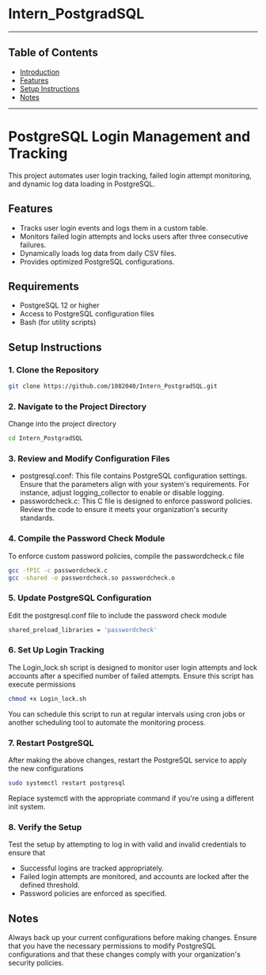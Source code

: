 # Intern_PostgradSQL
---

## Table of Contents
- [Introduction](#introduction)
- [Features](#features)
- [Setup Instructions](#setup-instructions)
- [Notes](#notes)

---
# PostgreSQL Login Management and Tracking

This project automates user login tracking, failed login attempt monitoring, and dynamic log data loading in PostgreSQL.

## Features
- Tracks user login events and logs them in a custom table.
- Monitors failed login attempts and locks users after three consecutive failures.
- Dynamically loads log data from daily CSV files.
- Provides optimized PostgreSQL configurations.

## Requirements
- PostgreSQL 12 or higher
- Access to PostgreSQL configuration files
- Bash (for utility scripts)

## Setup Instructions
### 1. Clone the Repository
```bash
git clone https://github.com/1082040/Intern_PostgradSQL.git
```

### 2. Navigate to the Project Directory
Change into the project directory
```bash
cd Intern_PostgradSQL
```

### 3. Review and Modify Configuration Files
- postgresql.conf: This file contains PostgreSQL configuration settings. Ensure that the parameters align with your system's requirements. For instance, adjust logging_collector to enable or disable logging.
- passwordcheck.c: This C file is designed to enforce password policies. Review the code to ensure it meets your organization's security standards.

### 4. Compile the Password Check Module
To enforce custom password policies, compile the passwordcheck.c file
```bash
gcc -fPIC -c passwordcheck.c
gcc -shared -o passwordcheck.so passwordcheck.o
```

### 5. Update PostgreSQL Configuration
Edit the postgresql.conf file to include the password check module
```bash
shared_preload_libraries = 'passwordcheck'
```

### 6. Set Up Login Tracking
The Login_lock.sh script is designed to monitor user login attempts and lock accounts after a specified number of failed attempts. Ensure this script has execute permissions
```bash
chmod +x Login_lock.sh
```
You can schedule this script to run at regular intervals using cron jobs or another scheduling tool to automate the monitoring process.

### 7. Restart PostgreSQL
After making the above changes, restart the PostgreSQL service to apply the new configurations
```bash
sudo systemctl restart postgresql
```
Replace systemctl with the appropriate command if you're using a different init system.

### 8. Verify the Setup
Test the setup by attempting to log in with valid and invalid credentials to ensure that
- Successful logins are tracked appropriately.
- Failed login attempts are monitored, and accounts are locked after the defined threshold.
- Password policies are enforced as specified.

## Notes
Always back up your current configurations before making changes. Ensure that you have the necessary permissions to modify PostgreSQL configurations and that these changes comply with your organization's security policies.
